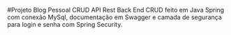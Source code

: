 #Projeto Blog Pessoal CRUD
API Rest Back End CRUD feito em Java Spring com conexão MySql, documentação em Swagger e camada de segurança para login e senha com Spring Security.
